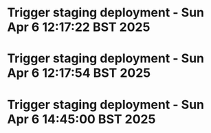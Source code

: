 # Trigger staging deployment - Sun Apr  6 12:17:22 BST 2025
# Trigger staging deployment - Sun Apr  6 12:17:54 BST 2025
# Trigger staging deployment - Sun Apr  6 14:45:00 BST 2025
